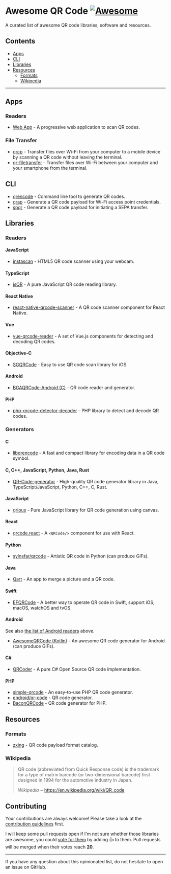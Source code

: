 # Awesome QR Code [![Awesome](https://awesome.re/badge.svg)](https://github.com/sindresorhus/awesome)

A curated list of awesome QR code libraries, software and resources.

## Contents

- [Apps](#apps)
- [CLI](#cli)
- [Libraries](#libraries)
- [Resources](#resources)
  - [Formats](#formats)
  - [Wikipedia](#wikipedia)

---

## Apps

### Readers

- [Web App](https://github.com/code-kotis/qr-code-scanner) - A progressive web application to scan QR codes.

### File Transfer

- [qrcp](https://github.com/claudiodangelis/qrcp) - Transfer files over Wi-Fi from your computer to a mobile device by scanning a QR code without leaving the terminal.
- [qr-filetransfer](https://github.com/sdushantha/qr-filetransfer) - Transfer files over Wi-Fi between your computer and your smartphone from the terminal.

## CLI

- [qrencode](https://fukuchi.org/works/qrencode) - Command line tool to generate QR codes.
- [qrap](https://github.com/aureooms/qrap) - Generate a QR code payload for Wi-Fi access point credentials.
- [spqr](https://github.com/aureooms/spqr) - Generate a QR code payload for initiating a SEPA transfer.

## Libraries

### Readers

#### JavaScript

- [instascan](https://github.com/schmich/instascan) - HTML5 QR code scanner using your webcam.

#### TypeScript

- [jsQR](https://github.com/cozmo/jsQR) - A pure JavaScript QR code reading library.

#### React Native

- [react-native-qrcode-scanner](https://github.com/moaazsidat/react-native-qrcode-scanner) - A QR code scanner component for React Native.

#### Vue

- [vue-qrcode-reader](https://github.com/gruhn/vue-qrcode-reader) - A set of Vue.js components for detecting and decoding QR codes.

#### Objective-C

- [SGQRCode](https://github.com/kingsic/SGQRCode) - Easy to use QR code scan library for iOS.

#### Android

- [BGAQRCode-Android (C)](https://github.com/bingoogolapple/BGAQRCode-Android) - QR code reader and generator.

#### PHP

- [php-qrcode-detector-decoder](https://github.com/khanamiryan/php-qrcode-detector-decoder) - PHP library to detect and decode QR codes.

### Generators

#### C

- [libqrencode](https://github.com/fukuchi/libqrencode) - A fast and compact library for encoding data in a QR code symbol.

#### C, C++, JavaScript, Python, Java, Rust

- [QR-Code-generator](https://github.com/nayuki/QR-Code-generator) - High-quality QR code generator library in Java, TypeScript/JavaScript, Python, C++, C, Rust.

#### JavaScript

- [qrious](https://github.com/neocotic/qrious) - Pure JavaScript library for QR code generation using canvas.

#### React

- [qrcode.react](https://github.com/zpao/qrcode.react) - A `<QRCode/>` component for use with React.

#### Python

- [sylnsfar/qrcode](https://github.com/sylnsfar/qrcode) - Artistic QR code in Python (can produce GIFs).

#### Java

- [Qart](https://github.com/scola/Qart) - An app to merge a picture and a QR code.

#### Swift

- [EFQRCode](https://github.com/EFPrefix/EFQRCode) - A better way to operate QR code in Swift, support iOS, macOS, watchOS and tvOS.

#### Android

See also [the list of Android readers](#android) above.

- [AwesomeQRCode (Kotlin)](https://github.com/SumiMakito/AwesomeQRCode) - An awesome QR code generator for Android (can produce GIFs).

#### C\#

- [QRCoder](https://github.com/codebude/QRCoder) - A pure C# Open Source QR code implementation.

#### PHP

- [simple-qrcode](https://github.com/SimpleSoftwareIO/simple-qrcode) -  An easy-to-use PHP QR code generator.
- [endroid/qr-code](https://github.com/endroid/qr-code) - QR code generator.
- [BaconQRCode](https://github.com/Bacon/BaconQRCode) - QR code generator for PHP.

## Resources

### Formats

- [zxing](https://github.com/zxing/zxing/wiki/Barcode-Contents) - QR code payload format catalog.

### Wikipedia

> QR code (abbreviated from Quick Response code) is the trademark for a type of matrix barcode (or two-dimensional barcode) first designed in 1994 for the automotive industry in Japan.
>
> *Wikipedia* ~ https://en.wikipedia.org/wiki/QR_code


## Contributing

Your contributions are always welcome! Please take a look at the [contribution guidelines](https://github.com/aureooms/awesome-qr-code/blob/master/CONTRIBUTING.md) first.

I will keep some pull requests open if I'm not sure whether those libraries are awesome, you could [vote for them](https://github.com/aureooms/awesome-qr-code/pulls) by adding :+1: to them. Pull requests will be merged when their votes reach **20**.

---

If you have any question about this opinionated list, do not hesitate to open an issue on GitHub.
